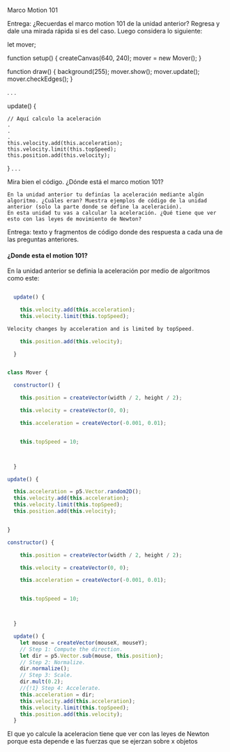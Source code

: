 Marco Motion 101

Entrega: ¿Recuerdas el marco motion 101 de la unidad anterior? Regresa y dale una mirada rápida si es del caso. Luego considera lo siguiente:

let mover;

function setup() {
    createCanvas(640, 240);
    mover = new Mover();
}

function draw() {
    background(255);
    mover.show();
    mover.update();
    mover.checkEdges();
}

.
.
.


update() {

    // Aquí calculo la aceleración
    .
    .
    .
    this.velocity.add(this.acceleration);
    this.velocity.limit(this.topSpeed);
    this.position.add(this.velocity);
}
.
.
.

Mira bien el código. ¿Dónde está el marco motion 101?

    En la unidad anterior tu definías la aceleración mediante algún algoritmo. ¿Cuáles eran? Muestra ejemplos de código de la unidad anterior (solo la parte donde se define la aceleración).
    En esta unidad tu vas a calcular la aceleración. ¿Qué tiene que ver esto con las leyes de movimiento de Newton?

Entrega: texto y fragmentos de código donde des respuesta a cada una de las preguntas anteriores.


#### ¿Donde esta el motion 101?

En la unidad anterior se definia la aceleración por medio de algoritmos como este:

``` js

  update() {

    this.velocity.add(this.acceleration);
    this.velocity.limit(this.topSpeed);

Velocity changes by acceleration and is limited by topSpeed.

    this.position.add(this.velocity);

  }

```


``` js

class Mover {

  constructor() {

    this.position = createVector(width / 2, height / 2);

    this.velocity = createVector(0, 0);

    this.acceleration = createVector(-0.001, 0.01);


    this.topSpeed = 10;



  }

update() {

  this.acceleration = p5.Vector.random2D();
  this.velocity.add(this.acceleration);
  this.velocity.limit(this.topSpeed);
  this.position.add(this.velocity);


}
```

``` js
constructor() {

    this.position = createVector(width / 2, height / 2);

    this.velocity = createVector(0, 0);

    this.acceleration = createVector(-0.001, 0.01);


    this.topSpeed = 10;



  }

  update() {
    let mouse = createVector(mouseX, mouseY);
    // Step 1: Compute the direction.
    let dir = p5.Vector.sub(mouse, this.position);
    // Step 2: Normalize.
    dir.normalize();
    // Step 3: Scale.
    dir.mult(0.2);
    //{!1} Step 4: Accelerate.
    this.acceleration = dir;
    this.velocity.add(this.acceleration);
    this.velocity.limit(this.topSpeed);
    this.position.add(this.velocity);
  }

```

El que yo calcule la aceleracion tiene que ver con las leyes de Newton porque esta depende e las fuerzas que se ejerzan sobre x objetos
